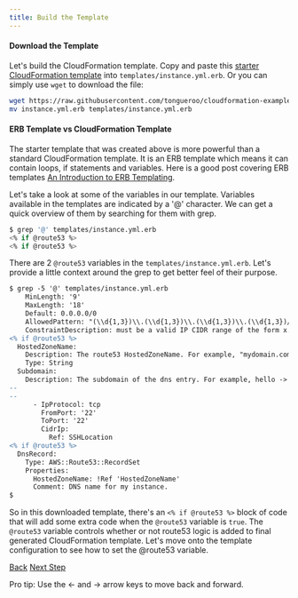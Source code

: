 ```yaml
---
title: Build the Template
---
```


#### Download the Template

Let's build the CloudFormation template.  Copy and paste this [starter CloudFormation template](https://github.com/tongueroo/cloudformation-examples-lono/blob/master/templates/instance.yml.erb) into `templates/instance.yml.erb`.  Or you can simply use `wget` to download the file:

```sh
wget https://raw.githubusercontent.com/tongueroo/cloudformation-examples-lono/master/templates/instance.yml.erb
mv instance.yml.erb templates/instance.yml.erb
```

#### ERB Template vs CloudFormation Template

The starter template that was created above is more powerful than a standard CloudFormation template.  It is an ERB template which means it can contain loops, if statements and variables. Here is a good post covering ERB templates [An Introduction to ERB Templating](http://www.stuartellis.name/articles/erb/).

Let's take a look at some of the variables in our template.  Variables available in the templates are indicated by a '@' character.  We can get a quick overview of them by searching for them with grep.

```sh
$ grep '@' templates/instance.yml.erb
<% if @route53 %>
<% if @route53 %>
```

There are 2 `@route53` variables in the `templates/instance.yml.erb`.  Let's provide a little context around the grep to get better feel of their purpose.

```diff
$ grep -5 '@' templates/instance.yml.erb
    MinLength: '9'
    MaxLength: '18'
    Default: 0.0.0.0/0
    AllowedPattern: "(\\d{1,3})\\.(\\d{1,3})\\.(\\d{1,3})\\.(\\d{1,3})/(\\d{1,2})"
    ConstraintDescription: must be a valid IP CIDR range of the form x.x.x.x/x.
<% if @route53 %>
  HostedZoneName:
    Description: The route53 HostedZoneName. For example, "mydomain.com."  Don't forget the period at the end.
    Type: String
  Subdomain:
    Description: The subdomain of the dns entry. For example, hello -> hello.mydomain.com, hello is the subdomain.
--
--
      - IpProtocol: tcp
        FromPort: '22'
        ToPort: '22'
        CidrIp:
          Ref: SSHLocation
<% if @route53 %>
  DnsRecord:
    Type: AWS::Route53::RecordSet
    Properties:
      HostedZoneName: !Ref 'HostedZoneName'
      Comment: DNS name for my instance.
$
```

So in this downloaded template, there's an `<% if @route53 %>` block of code that will add some extra code when the `@route53` variable is `true`.  The `@route53` variable controls whether or not route53 logic is added to final generated CloudFormation template.  Let's move onto the template configuration to see how to set the @route53 variable.

<a id="prev" class="btn btn-basic" href="{% link _docs/scratch.md %}">Back</a>
<a id="next" class="btn btn-primary" href="{% link _docs/scratch-template-config.md %}">Next Step</a>
<p class="keyboard-tip">Pro tip: Use the <- and -> arrow keys to move back and forward.</p>

